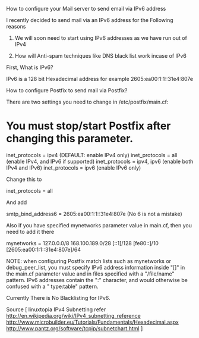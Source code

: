 How to configure your Mail server to send email via IPv6 address

I recently decided to send mail via an IPv6 address for the Following reasons

1) We will soon need to start using IPv6 addresses as we have run out of IPv4

2) How will Anti-spam techniques like DNS black list work incase of IPv6

First, What is IPv6?

IPv6 is a 128 bit Hexadecimal address for example 2605:ea00:1:1::31e4:807e

How to configure Postfix to send mail via Postfix?

There are two settings you need to change in /etc/postfix/main.cf:

# You must stop/start Postfix after changing this parameter.
inet_protocols = ipv4 (DEFAULT: enable IPv4 only)
inet_protocols = all (enable IPv4, and IPv6 if supported)
inet_protocols = ipv4, ipv6 (enable both IPv4 and IPv6)
inet_protocols = ipv6 (enable IPv6 only)

Change this to

inet_protocols = all

And add

smtp_bind_address6 = 2605:ea00:1:1::31e4:807e (No 6 is not a mistake)

Also if you have specified mynetworks parameter value in main.cf, then you need to add it there

mynetworks = 127.0.0.0/8 168.100.189.0/28 [::1]/128 [fe80::]/10 [2605:ea00:1:1::31e4:807e]/64

NOTE: when configuring Postfix match lists such as mynetworks or debug_peer_list, you must specify IPv6 address information inside "[]" in the main.cf parameter value and in files specified with a "/file/name" pattern. IPv6 addresses contain the ":" character, and would otherwise be confused with a " type:table" pattern.

Currently There is No Blacklisting for IPv6.

Source
[
linuxtopia
IPv4 Subnetting refer http://en.wikipedia.org/wiki/IPv4_subnetting_reference
http://www.microbuilder.eu/Tutorials/Fundamentals/Hexadecimal.aspx
http://www.pantz.org/software/tcpip/subnetchart.html
]
